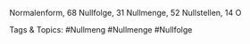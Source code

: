 Normalenform, 68
Nullfolge, 31
Nullmenge, 52
Nullstellen, 14
O

   Tags & Topics:
   #Nullmeng
   #Nullmenge
   #Nullfolge